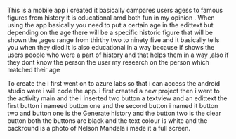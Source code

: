This is a mobile app i created it basically campares users agess to famous figures from history it is educational amd both fun in my opinion . When using the app basically you need to put a certain age in the edittext but depending on the age there will be a specific historic figure that will be shown the ,ages range from thirthy two to ninety five and it basically tells you when they died.It is also educational in a way because if shows the users people who were a part of history and that helps them in a way ,also if they dont know the person the user my research on the person which matched their age

To create the i first went on to azure labs so that i can access the android studio were i will code the app. i first created a new project then i went to the activity main and the i inserted two button a textview and an edittext 
the first button i nameed button one and the second button i named it button two and button one is the Generate history and the button two is the clear button both the buttons are black and the text colour is white and the backround is a photo of Nelson Mandela i made it a full screen.




